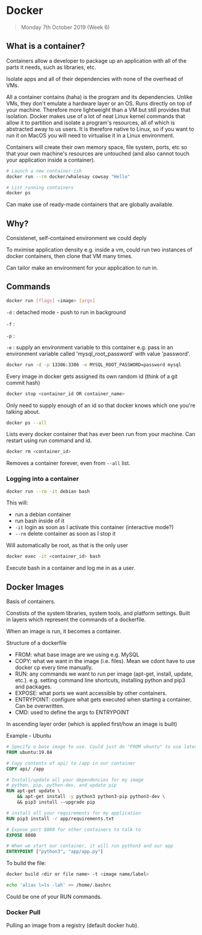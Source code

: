 # Docker

> Monday 7th October 2019 (Week 6)

## What is a container?

Containers allow a developer to package up an application with all of the parts it needs, such as libraries, etc.

Isolate apps and all of their dependencies with none of the overhead of VMs.

All a container contains (haha) is the program and its dependencies. Unlike VMs, they don't emulate a hardware layer or an OS. Runs directly on top of your machine. Therefore more lightweight than a VM but still provides that isolation. Docker makes use of a lot of neat Linux kernel commands that allow it to partition and isolate a program's resources, all of which is abstracted away to us users. It is therefore native to Linux, so if you want to run it on MacOS you will need to virtualise it in a Linux environment.

Containers will create their own memory space, file system, ports, etc so that your own machine's resources are untouched (and also cannot touch your application inside a container).

```bash
# Launch a new container-ish
docker run --rm docker/whalesay cowsay "Hello"

# List running containers
docker ps
```

Can make use of ready-made containers that are globally available.

## Why?

Consistenet, self-contained environment we could deply

To mximise application density e.g. inside a vm, could run two instances of docker containers, then clone that VM many times.

Can tailor make an environment for your application to run in.

## Commands

```bash
docker run [flags] <image> [args]
```

`-d` : detached mode - push to run in background

`-f` : 

`-p` :

`-e` : supply an environment variable to this container e.g. pass in an environment variable called 'mysql_root_password' with value 'password'.

```bash
docker run -d -p 13306:3306 -e MYSQL_ROOT_PASSWORD=password mysql
```

Every image in docker gets assigned its own random id (think of a git commit hash)

```bash
docker stop <container_id OR container_name>
```

Only need to supply enough of an id so that docker knows which one you're talking about.

```bash
docker ps --all
```

Lists every docker container that has ever been run from your machine. Can restart using run command and id.

```bash
docker rm <container_id>
```

Removes a container forever, even from `--all` list.

### Logging into a container

```bash
docker run --rm -it debian bash
```

This will:

- run a debian container
- run bash inside of it
- `-it` login as soon as I activate this container (interactive mode?)
- `--rm` delete container as soon as I stop it

Will automatically be root, as that is the only user

```bash
docker exec -it <container_id> bash
```

Execute bash in a container and log me in as a user.

## Docker Images

Basis of containers.

Constists of the system libraries, system tools, and platform settings. Built in layers which represent the commands of a dockerfile.

When an image is run, it becomes a container.

Structure of a dockerfile

- FROM: what base image are we using e.g. MySQL
- COPY: what we want in the image (i.e. files). Mean we cdont have to use docker cp every time manually.
- RUN: any commands we want to run per image (apt-get, install, update, etc.). e.g. setting command line shortcuts, installing python and pip3 and packages.
- EXPOSE: what ports we want accessible by other containers.
- ENTRYPOINT: configure what gets executed when starting a container. Can be overwritten.
- CMD: used to define the args to ENTRYPOINT

In ascending layer order (which is applied first/how an image is built)

Example - Ubuntu

```dockerfile
# Specify a base image to use. Could just do "FROM ubuntu" to use latest version.
FROM ubuntu:19.04

# Copy contents of api/ to /app in our container
COPY api/ /app

# Install/update all your dependencies for my image 
# python, pip, python-dev, and update pip
RUN apt-get update \
	&& apt-get install -y python3 python3-pip python3-dev \ 
	&& pip3 install --upgrade pip

# install all your requirements for my application
RUN pip3 install -r app/requirements.txt

# Expose port 8080 for other containers to talk to
EXPOSE 8080

# When we start our container, it will run python3 and our app
ENTRYPOINT ["python3", "app/app.py"]
```

To build the file:

```bash
docker build <dir or file name> -t <image name/label>
```

```bash
echo 'alias l=ls -lah' >> /home/.bashrc
```

Could be one of your RUN commands.

### Docker Pull

Pulling an image from a registry (default docker hub).